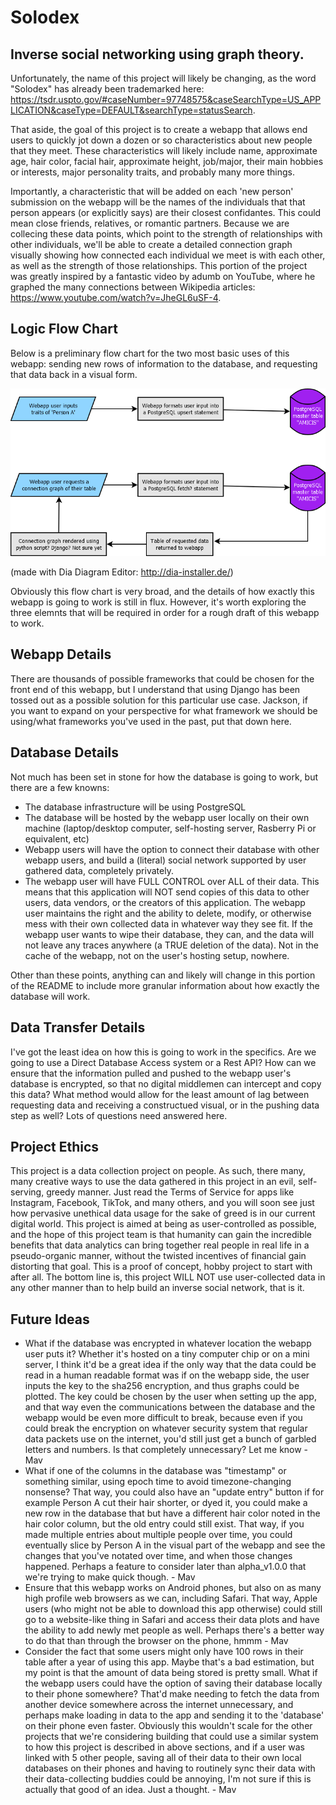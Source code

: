 # Solodex

## Inverse social networking using graph theory.

Unfortunately, the name of this project will likely be changing, as the word "Solodex" has already been trademarked here: https://tsdr.uspto.gov/#caseNumber=97748575&caseSearchType=US_APPLICATION&caseType=DEFAULT&searchType=statusSearch.

That aside, the goal of this project is to create a webapp that allows end users to quickly jot down a dozen or so characteristics about new people that they meet. These characteristics will likely include name, approximate age, hair color, facial hair, approximate height, job/major, their main hobbies or interests, major personality traits, and probably many more things.

Importantly, a characteristic that will be added on each 'new person' submission on the webapp will be the names of the individuals that that person appears (or explicitly says) are their closest confidantes. This could mean close friends, relatives, or romantic partners. Because we are collecing these data points, which point to the strength of relationships with other individuals, we'll be able to create a detailed connection graph visually showing how connected each individual we meet is with each other, as well as the strength of those relationships. This portion of the project was greatly inspired by a fantastic video by adumb on YouTube, where he graphed the many connections between Wikipedia articles: https://www.youtube.com/watch?v=JheGL6uSF-4.

## Logic Flow Chart

Below is a preliminary flow chart for the two most basic uses of this webapp: sending new rows of information to the database, and requesting that data back in a visual form.

![alt text](Amicis1.png)

(made with Dia Diagram Editor: http://dia-installer.de/)

Obviously this flow chart is very broad, and the details of how exactly this webapp is going to work is still in flux. However, it's worth exploring the three elemnts that will be required in order for a rough draft of this webapp to work.

## Webapp Details

There are thousands of possible frameworks that could be chosen for the front end of this webapp, but I understand that using Django has been tossed out as a possible solution for this particular use case. Jackson, if you want to expand on your perspective for what framework we should be using/what frameworks you've used in the past, put that down here.

## Database Details

Not much has been set in stone for how the database is going to work, but there are a few knowns:

* The database infrastructure will be using PostgreSQL
* The database will be hosted by the webapp user locally on their own machine (laptop/desktop computer, self-hosting server, Rasberry Pi or equivalent, etc)
* Webapp users will have the option to connect their database with other webapp users, and build a (literal) social network supported by user gathered data, completely privately.
* The webapp user will have FULL CONTROL over ALL of their data. This means that this application will NOT send copies of this data to other users, data vendors, or the creators of this application. The webapp user maintains the right and the ability to delete, modify, or otherwise mess with their own collected data in whatever way they see fit. If the webapp user wants to wipe their database, they can, and the data will not leave any traces anywhere (a TRUE deletion of the data). Not in the cache of the webapp, not on the user's hosting setup, nowhere.

Other than these points, anything can and likely will change in this portion of the README to include more granular information about how exactly the database will work.

## Data Transfer Details

I've got the least idea on how this is going to work in the specifics. Are we going to use a Direct Database Access system or a Rest API? How can we ensure that the information pulled and pushed to the webapp user's database is encrypted, so that no digital middlemen can intercept and copy this data? What method would allow for the least amount of lag between requesting data and receiving a constructued visual, or in the pushing data step as well? Lots of questions need answered here.

## Project Ethics

This project is a data collection project on people. As such, there many, many creative ways to use the data gathered in this project in an evil, self-serving, greedy manner. Just read the Terms of Service for apps like Instagram, Facebook, TikTok, and many others, and you will soon see just how pervasive unethical data usage for the sake of greed is in our current digital world. This project is aimed at being as user-controlled as possible, and the hope of this project team is that humanity can gain the incredible benefits that data analytics can bring together real people in real life in a pseudo-organic manner, without the twisted incentives of financial gain distorting that goal. This is a proof of concept, hobby project to start with after all. The bottom line is, this project WILL NOT use user-collected data in any other manner than to help build an inverse social network, that is it.

## Future Ideas

* What if the database was encrypted in whatever location the webapp user puts it? Whether it's hosted on a tiny computer chip or on a mini server, I think it'd be a great idea if the only way that the data could be read in a human readable format was if on the webapp side, the user inputs the key to the sha256 encryption, and thus graphs could be plotted. The key could be chosen by the user when setting up the app, and that way even the communications between the database and the webapp would be even more difficult to break, because even if you could break the encryption on whatever security system that regular data packets use on the internet, you'd still just get a bunch of garbled letters and numbers. Is that completely unnecessary? Let me know - Mav
* What if one of the columns in the database was "timestamp" or something similar, using epoch time to avoid timezone-changing nonsense? That way, you could also have an "update entry" button if for example Person A cut their hair shorter, or dyed it, you could make a new row in the database that but have a different hair color noted in the hair color column, but the old entry could still exist. That way, if you made multiple entries about multiple people over time, you could eventually slice by Person A in the visual part of the webapp and see the changes that you've notated over time, and when those changes happened. Perhaps a feature to consider later than alpha_v1.0.0 that we're trying to make quick though. - Mav
* Ensure that this webapp works on Android phones, but also on as many high profile web browsers as we can, including Safari. That way, Apple users (who might not be able to download this app otherwise) could still go to a website-like thing in Safari and access their data plots and have the ability to add newly met people as well. Perhaps there's a better way to do that than through the browser on the phone, hmmm - Mav
* Consider the fact that some users might only have 100 rows in their table after a year of using this app. Maybe that's a bad estimation, but my point is that the amount of data being stored is pretty small. What if the webapp users could have the option of saving their database locally to their phone somewhere? That'd make needing to fetch the data from another device somewhere across the internet unnecessary, and perhaps make loading in data to the app and sending it to the 'database' on their phone even faster. Obviously this wouldn't scale for the other projects that we're considering building that could use a similar system to how this project is described in above sections, and if a user was linked with 5 other people, saving all of their data to their own local databases on their phones and having to routinely sync their data with their data-collecting buddies could be annoying, I'm not sure if this is actually that good of an idea. Just a thought. - Mav